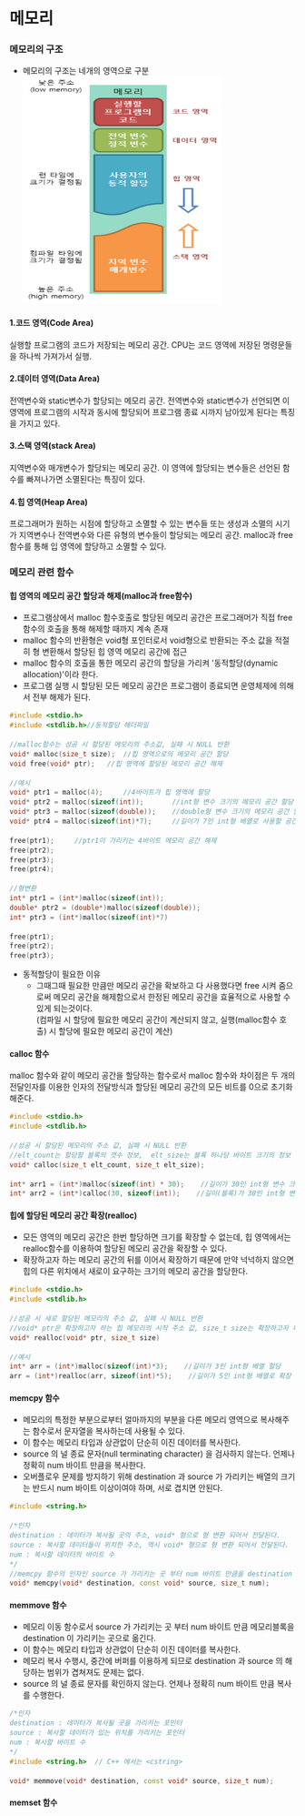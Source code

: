 메모리
===
### 메모리의 구조
* 메모리의 구조는 네개의 영역으로 구분<br/>
<img src="https://github.com/YouAndMeToo3323/TIL/blob/main/C/image/%EB%A9%94%EB%AA%A8%EB%A6%AC_%EA%B5%AC%EC%A1%B0.png" width="350px" height="400px" title="메모리 구조"></img>


#### 1.코드 영역(Code Area)
실행할 프로그램의 코드가 저장되는 메모리 공간. CPU는 코드 영역에 저장된 명령문들을 하나씩 가져가서 실행.

#### 2.데이터 영역(Data Area)
전역변수와 static변수가 할당되는 메모리 공간. 전역변수와 static변수가 선언되면 이 영역에 프로그램의 시작과 동시에 할당되어 프로그램 종료 시까지 남아있게 된다는 특징을 가지고 있다.

#### 3.스택 영역(stack Area)
지역변수와 매개변수가 할당되는 메모리 공간. 이 영역에 할당되는 변수들은 선언된 함수를 빠져나가면 소멸된다는 특징이 있다.

#### 4.힙 영역(Heap Area)
프로그래머가 원하는 시점에 할당하고 소멸할 수 있는 변수들 또는 생성과 소멸의 시기가 지역변수나 전역변수와 다른 유형의 변수들이 할당되는 메모리 공간. malloc과 free함수를 통해 입 영역에 할당하고 소멸할 수 있다.

### 메모리 관련 함수

#### 힙 영역의 메모리 공간 할당과 해제(malloc과 free함수)
* 프로그램상에서 malloc 함수호출로 할당된 메모리 공간은 프로그래머가 직접 free 함수의 호출을 통해 해제할 때까지 계속 존재
* malloc 함수의 반환형은 void형 포인터로서 void형으로 반환되는 주소 값을 적절히 형 변환해서 할당된 힙 영역 메모리 공간에 접근
* malloc 함수의 호출을 통한 메모리 공간의 할당을 가리켜 '동적할당(dynamic allocation)'이라 한다.
* 프로그램 실행 시 할당된 모든 메모리 공간은 프로그램이 종료되면 운영체제에 의해서 전부 해제가 된다.
    
```cpp
#include <stdio.h>
#include <stdlib.h>//동적할당 헤더파일

//malloc함수는 성공 시 할당된 메모리의 주소값, 실패 시 NULL 반환
void* malloc(size_t size);	//힙 영역으로의 메모리 공간 할당
void free(void* ptr);	//힙 영역에 할당된 메모리 공간 해제

//예시
void* ptr1 = malloc(4);		//4바이트가 힙 영역에 할당
void* ptr2 = malloc(sizeof(int));		//int형 변수 크기의 메모리 공간 할당
void* ptr3 = malloc(sizeof(double));	//double형 변수 크기의 메모리 공간 할당
void* ptr4 = malloc(sizeof(int)*7);		//길이가 7인 int형 배열로 사용할 공간 마련

free(ptr1);		//ptr1이 가리키는 4바이트 메모리 공간 해제
free(ptr2);
free(ptr3);
free(ptr4);

//형변환
int* ptr1 = (int*)malloc(sizeof(int));
double* ptr2 = (double*)malloc(sizeof(double));
int* ptr3 = (int*)malloc(sizeof(int)*7)

free(ptr1);
free(ptr2);
free(ptr3);
```

* 동적할당이 필요한 이유
  * 그때그때 필요한 만큼만 메모리 공간을 확보하고 다 사용했다면 free 시켜 줌으로써 메모리 공간을 해제함으로서 한정된 메모리 공간을 효율적으로 사용할 수 있게 되는것이다.<br/>(컴파일 시 할당에 필요한 메모리 공간이 계산되지 않고, 실행(malloc함수 호출) 시 할당에 필요한 메모리 공간이 계산)

#### calloc 함수
malloc 함수와 같이 메모리 공간을 할당하는 함수로서 malloc 함수와 차이점은 두 개의 전달인자를 이용한 인자의 전달방식과 할당된 메모리 공간의 모든 비트를 0으로 초기화해준다.

```cpp
#include <stdio.h>
#include <stdlib.h>

//성공 시 할당된 메모리의 주소 값, 실패 시 NULL 반환
//elt_count는 할당할 블록의 갯수 정보,  elt_size는 블록 하나당 바이트 크기의 정보
void* calloc(size_t elt_count, size_t elt_size);

int* arr1 = (int*)malloc(sizeof(int) * 30);    //길이가 30인 int형 변수 크기(4바이트)의 메모리 공간 할당
int* arr2 = (int*)calloc(30, sizeof(int));    //길이(블록)가 30인 int형 변수 크기(4바이트)의 메모리 공간 할당
```

#### 힙에 할당된 메모리 공간 확장(realloc)
* 모든 영역의 메모리 공간은 한번 할당하면 크기를 확장할 수 없는데, 힙 영역에서는 realloc함수를 이용하여 할당된 메모리 공간을 확장할 수 있다.
* 확장하고자 하는 메모리 공간의 뒤를 이어서 확장하기 때문에 만약 넉넉하지 않으면 힙의 다른 위치에서 새로이 요구하는 크기의 메모리 공간을 할당한다.

```cpp
#include <stdio.h>
#include <stdlib.h>

//성공 시 새로 할당된 메모리의 주소 값, 실패 시 NULL 반환
//void* ptr은 확장하고자 하는 힙 메모리의 시작 주소 값, size_t size는 확장하고자 하는 메모리의 전체 크기
void* realloc(void* ptr, size_t size)

//예시
int* arr = (int*)malloc(sizeof(int)*3);    //길이가 3인 int형 배열 할당
arr = (int*)realloc(arr, sizeof(int)*5);    //길이가 5인 int형 배열로 확장
```

#### memcpy 함수
* 메모리의 특정한 부분으로부터 얼마까지의 부분을 다른 메모리 영역으로 복사해주는 함수로서 문자열을 복사하는데 사용될 수 있다.
* 이 함수는 메모리 타입과 상관없이 단순히 이진 데이터를 복사한다.
* source 의 널 종료 문자(null terminating character) 을 검사하지 않는다. 언제나 정확히 num 바이트 만큼을 복사한다.
* 오버플로우 문제를 방지하기 위해 destination 과 source 가 가리키는 배열의 크기는 반드시 num 바이트 이상이여야 하며, 서로 겹치면 안된다.
```cpp
#include <string.h>

/*인자
destination : 데이터가 복사될 곳의 주소, void* 형으로 형 변환 되어서 전달된다.
source : 복사할 데이터들이 위치한 주소, 역시 void* 형으로 형 변환 되어서 전달된다.
num : 복사할 데이터의 바이트 수
*/
//memcpy 함수의 인자인 source 가 가리키는 곳 부터 num 바이트 만큼을 destination 이 가리키는 곳에 복사한다.
void* memcpy(void* destination, const void* source, size_t num);


```

#### memmove 함수
* 메모리 이동 함수로서 source 가 가리키는 곳 부터 num 바이트 만큼 메모리블록을 destination 이 가리키는 곳으로 옮긴다.
* 이 함수는 메모리 타입과 상관없이 단순히 이진 데이터를 복사한다.
* 메모리 복사 수행시, 중간에 버퍼를 이용하게 되므로 destination 과 source 의 해당하는 범위가 겹쳐져도 문제는 없다.
* source 의 널 종료 문자를 확인하지 않는다. 언제나 정확히 num 바이트 만큼 복사를 수행한다.

```cpp
/*인자
destination : 데이터가 복사될 곳을 가리키는 포인터
source : 복사할 데이터가 있는 위치를 가리키는 포인터
num : 복사할 바이트 수
*/
#include <string.h>  // C++ 에서는 <cstring>

void* memmove(void* destination, const void* source, size_t num);
```

#### memset 함수





